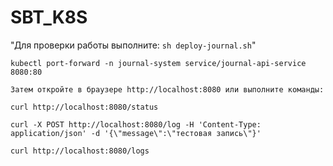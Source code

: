 # SBT_K8S

"Для проверки работы выполните: ```sh deploy-journal.sh```"

```kubectl port-forward -n journal-system service/journal-api-service 8080:80```

```Затем откройте в браузере http://localhost:8080 или выполните команды:```

```curl http://localhost:8080/status```

```curl -X POST http://localhost:8080/log -H 'Content-Type: application/json' -d '{\"message\":\"тестовая запись\"}'```

```curl http://localhost:8080/logs```